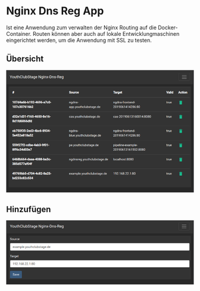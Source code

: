 # Nginx Dns Reg App
Ist eine Anwendung zum verwalten der Nginx Routing auf die Docker-Container.
Routen können aber auch auf lokale Entwicklungmaschinen eingerichtet werden,
um die Anwendung mit SSL zu testen.

## Übersicht
![Übersichtsbild](doc/show.png)

## Hinzufügen
![Bild](doc/add.png)
